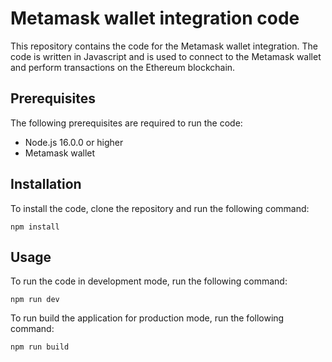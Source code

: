# Metamask wallet integration code
This repository contains the code for the Metamask wallet integration. The code is written in Javascript and is used to connect to the Metamask wallet and perform transactions on the Ethereum blockchain.

## Prerequisites
The following prerequisites are required to run the code:
* Node.js 16.0.0 or higher
* Metamask wallet

## Installation
To install the code, clone the repository and run the following command:
```
npm install
```

## Usage
To run the code in development mode, run the following command:
```
npm run dev
```

To run build the application for production mode, run the following command:
```
npm run build
```

